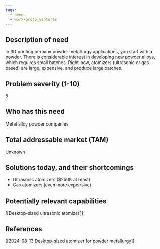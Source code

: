 ```yaml
---
tags:
  - needs
  - work/proto_ventures
---
```

## Description of need
In 3D printing or many powder metallurgy applications, you start with a powder. There is considerable interest in developing new powder alloys, which requires small batches. Right now, atomizers (ultrasonic or gas-based) are large, expensive, and produce large batches.

## Problem severity (1-10)
5

## Who has this need
Metal alloy powder companies

## Total addressable market (TAM)
Unknown

## Solutions today, and their shortcomings
- Ultrasonic atomizers ($250K at least)
- Gas atomizers (even more expensive)

## Potentially relevant capabilities
[[Desktop-sized ultrasonic atomizer]]

## References
[[2024-08-13 Desktop-sized atomizer for powder metallurgy]]